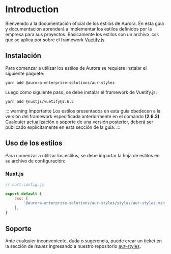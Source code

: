 # Introduction

Bienvenido a la documentación oficial de los estilos de Aurora. En esta guia y documentación aprenderá a implementar
los estilos definidos por la empresa para sus proyectos. Básicamente los estilos son un archivo .css que se aplica por
sobre el framework [Vuetify.js](https://vuetifyjs.com/).

## Instalación

Para comenzar a utilizar los estilos de Aurora se requiere instalar el siguiente paquete:

```shell
yarn add @aurora-enterprise-solutions/aur-styles
```

Luego como siguiente paso, se debe instalar el framework de Vuetify.js:

```shell
yarn add @nuxtjs/vuetify@2.6.3
```

::: warning Importante
Los estilos presentados en esta guía obedecen a la versión del framework especificada anteriormente en el comando **(2.6.3)**. Cualquier actualización o soporte de una versión posterior, deberá ser publicado explícitamente en esta sección de la guía.
:::

## Uso de los estilos

Para comenzar a utilizar los estilos, se debe importar la hoja de estilos en su archivo de configuración:

### Nuxt.js

```js
// nuxt.config.js

export default {
    css: [
        '@aurora-enterprise-solutions/aur-styles/styles/aur-styles.min.css'
    ],
}
```

## Soporte

Ante cualquier inconveniente, duda o sugerencia, puede crear un ticket en la sección de *issues* ingresando a nuestro repositorio [aur-styles](https://github.com/Aurora-Enterprise-Solutions/aur-styles/aur-styles).
